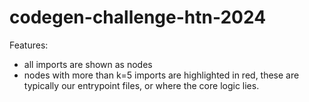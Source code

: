 # codegen-challenge-htn-2024

Features:
- all imports are shown as nodes
- nodes with more than k=5 imports are highlighted in red, these are typically our entrypoint files, or where the core logic lies.
